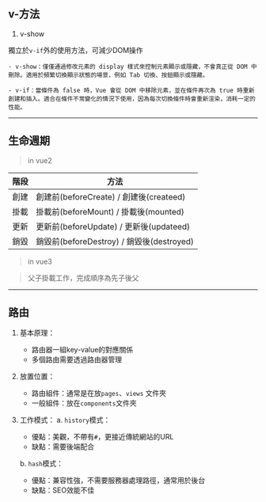 ## v-方法

1. v-show

獨立於`v-if`外的使用方法，可減少DOM操作

    - v-show：僅僅通過修改元素的 display 樣式來控制元素顯示或隱藏，不會真正從 DOM 中刪除。適用於頻繁切換顯示狀態的場景，例如 Tab 切換、按鈕顯示或隱藏。
  
    - v-if：當條件為 false 時，Vue 會從 DOM 中移除元素，並在條件再次為 true 時重新創建和插入。適合在條件不常變化的情況下使用，因為每次切換條件時會重新渲染，消耗一定的性能。

----
## 生命週期

> in vue2

|階段|方法|
|----|---|
|創建|創建前(beforeCreate) / 創建後(createed)
|掛載|掛載前(beforeMount) / 掛載後(mounted)
|更新|更新前(beforeUpdate) / 更新後(updateed)
|銷毀|銷毀前(beforeDestroy) / 銷毀後(destroyed)

> in vue3

> 父子掛載工作，完成順序為先子後父

----

## 路由

1. 基本原理：

   - 路由器一組key-value的對應關係
   - 多個路由需要透過路由器管理

2. 放置位置：
   - 路由組件：通常是在放`pages`、`views` 文件夾
   - 一般組件：放在`components`文件夾
  
3. 工作模式：
    a. `history`模式：
      - 優點：美觀，不帶有`#`，更接近傳統網站的URL
      - 缺點：需要後端配合

    b. `hash`模式：
      - 優點：兼容性強，不需要服務器處理路徑，通常用於後台
      - 缺點：SEO效能不佳
